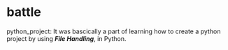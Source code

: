 # battle
python_project: It was bascically a part of learning how to create a python project by using ***File Handling***,
                in Python.
